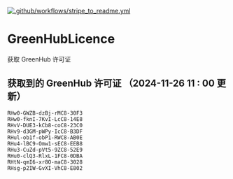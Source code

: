 [![.github/workflows/stripe_to_readme.yml](https://github.com/zjx-kimi/GreenHubLicence/actions/workflows/stripe_to_readme.yml/badge.svg)](https://github.com/zjx-kimi/GreenHubLicence/actions/workflows/stripe_to_readme.yml)
# GreenHubLicence
获取 GreenHub 许可证
## 获取到的 GreenHub 许可证 （2024-11-26 11 : 00 更新）
```
RHw0-GWZB-dzBj-rMC8-30F3
RHw0-fknI-7KvI-LcC8-14E8
RHvV-DUE3-kCb8-coC8-23C0
RHv9-d3GM-pWPy-IcC8-B3DF
RHul-ob1f-obP1-RWC8-AB0E
RHu4-lBC9-Omw1-sEC8-EEB8
RHu3-CuZd-pVt5-9ZC8-52E9
RHu0-clQ3-RlxL-1FC8-0DBA
RHtN-qmI6-xr8O-maC8-3028
RHsg-p2IW-GvXI-VhC8-E802
```
